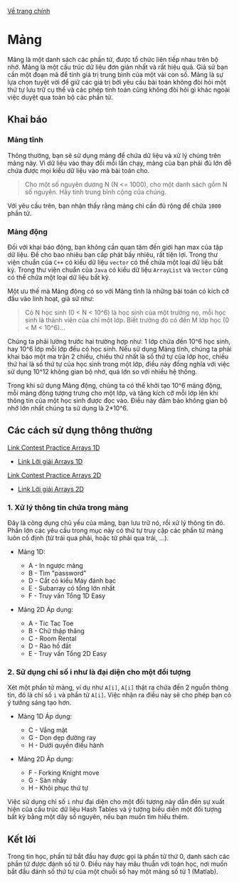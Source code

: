 [Về trang chính](../../index.md)

# Mảng

Mảng là một danh sách các phần tử, được tổ chức liên tiếp nhau trên bộ nhớ. Mảng là một cấu trúc dữ liệu đơn giản nhất và rất hiệu quả. Giả sử bạn cần một đoạn mã để tính giá trị trung bình của một vài con số. Mảng là sự lựa chọn tuyệt vời để giữ các giá trị bởi yêu cầu bài toán không đòi hỏi một thứ tự lưu trữ cụ thể và các phép tính toán cũng không đòi hỏi gì khác ngoài việc duyệt qua toàn bộ các phần tử.

## Khai báo

### Mảng tĩnh
Thông thường, bạn sẽ sử dụng mảng để chứa dữ liệu và xử lý chúng trên mảng này. Vì dữ liệu vào thay đổi mỗi lần chạy, mảng của bạn phải đủ lớn đễ chứa được mọi kiểu dữ liệu vào mà bài toán cho.

> Cho một số nguyên dương N (N <= 1000), cho một danh sách gồm N số nguyên. Hãy tính trung bình cộng của chúng.

Với yêu cầu trên, bạn nhận thấy rằng mảng chỉ cần đủ rộng để chứa `1000` phần tử.

### Mảng động
Đối với khai báo động, bạn không cần quan tâm đến giới hạn max của tập dữ liệu. Đề cho bao nhiêu bạn cấp phát bấy nhiêu, rất tiện lợi. Trong thư viện chuẩn của `C++` có kiểu dữ liệu `vector` có thể chứa một loại dữ liệu bất kỳ. Trong thư viện chuẩn của `Java` có kiểu dữ liệu `ArrayList` và `Vector` cũng có thể chứa một loại dữ liệu bất kỳ.

Một ưu thế mà Mảng động có so với Mảng tĩnh là những bài toán có kích cỡ đầu vào linh hoạt, giả sử như:

> Có N học sinh (0 < N < 10^6) là học sinh của một trường nọ, mỗi học sinh là thành viên của chỉ một lớp. Biết trường đó có đến M lớp học (0 < M < 10^6)...

Chúng ta phải lường trước hai trường hợp như: 1 lớp chứa đến 10^6 học sinh, hay 10^6 lớp mỗi lớp đều có học sinh. Nếu sử dụng Mảng tĩnh, chúng ta phải khai báo một ma trận 2 chiều, chiều thứ nhất là số thứ tự của lớp học, chiều thứ hai là số thứ tự của học sinh trong một lớp, điều này đồng nghĩa với việc sử dụng 10^12 không gian bộ nhớ, quá lớn so với nhiều hệ thống.

Trong khi sử dụng Mảng động, chúng ta có thể khởi tạo 10^6 mảng động, mỗi mảng động tượng trưng cho một lớp, và tăng kích cỡ mỗi lớp lên khi thông tin của một học sinh được đọc vào. Điều này đảm bảo không gian bộ nhớ lớn nhất chúng ta sử dụng là 2*10^6.

## Các cách sử dụng thông thường

[Link Contest Practice Arrays 1D](https://codeforces.com/contests/289360)

- [Link Lời giải Arrays 1D](../Solution/arrays_1d/index.md)

[Link Contest Practice Arrays 2D](https://codeforces.com/contests/289569) 

- [Link Lời giải Arrays 2D](../Solution/arrays_2d/index.md)

### 1. Xử lý thông tin chứa trong mảng
Đây là công dụng chủ yếu của mảng, bạn lưu trữ nó, rồi xử lý thông tin đó. Phần lớn các yêu cầu trong mục này có thứ tự truy cập các phần tử mảng luôn cố định (từ trái qua phải, hoặc từ phải qua trái, ...).

* Mảng 1D:

    - A - In ngược mảng
    - B - Tìm "password"
    - D - Cắt cỏ kiểu Máy đánh bạc
    - E - Subarray có tổng lớn nhất
    - F - Truy vấn Tổng 1D Easy

* Mảng 2D Áp dụng:

    - A - Tic Tac Toe
    - B - Chữ thập thăng
    - C - Room Rental
    - D - Rào hố đất
    - E - Truy vấn Tổng 2D Easy


### 2. Sử dụng chỉ số i như là đại diện cho một đối tượng 
Xét một phần tử mảng, ví dụ như `A[i]`, `A[i]` thật ra chứa đến 2 nguồn thông tin, đó là chỉ số `i` và phần tử `A[i]`. Việc nhận ra điều này sẽ cho phép bạn có ý tưởng sáng tạo hơn. 

* Mảng 1D Áp dụng:

    - C - Vắng mặt
    - G - Dọn dẹp đường ray
    - H - Dưới quyền điều hành

* Mảng 2D Áp dụng:

    - F - Forking Knight move
    - G - Sàn nhảy
    - H - Khôi phục thứ tự

Việc sử dụng chỉ số `i` như đại diện cho một đối tượng này dẫn đến sự xuất hiện của cấu trúc dữ liệu Hash Tables và ý tưởng biểu diễn một đối tượng bất kỳ bằng một dãy số nguyên, nếu bạn muốn tìm hiểu thêm.

## Kết lời
Trong tin học, phần tử bắt đầu hay được gọi là phần tử thứ 0, danh sách các phần tử được đánh số từ 0. Điều này hay mâu thuẫn với toán học, nơi muốn bắt đầu đánh số thứ tự của một chuỗi số hay một mảng số từ 1 (Matlab).
